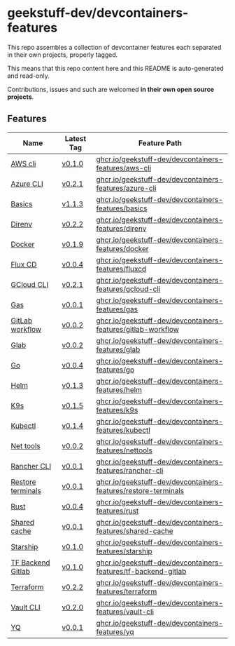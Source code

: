 # geekstuff-dev/devcontainers-features

This repo assembles a collection of devcontainer features each separated in their
own projects, properly tagged.

This means that this repo content here and this README is auto-generated and read-only.

Contributions, issues and such are welcomed **in their own open source projects**.

## Features

| Name | Latest Tag | Feature Path |
| --- | --- | --- |
| [AWS cli](./src/aws-cli/README.md) | [v0.1.0](https://gitlab.com/geekstuff.dev/devcontainers/features/aws-cli/-/tree/v0.1.0) | [ghcr.io/geekstuff-dev/devcontainers-features/aws-cli](https://github.com/users/geekstuff-dev/packages/container/package/devcontainers-features%2Faws-cli) |
| [Azure CLI](./src/azure-cli/README.md) | [v0.2.1](https://gitlab.com/geekstuff.dev/devcontainers/features/azure-cli/-/tree/v0.2.1) | [ghcr.io/geekstuff-dev/devcontainers-features/azure-cli](https://github.com/users/geekstuff-dev/packages/container/package/devcontainers-features%2Fazure-cli) |
| [Basics](./src/basics/README.md) | [v1.1.3](https://gitlab.com/geekstuff.dev/devcontainers/features/basics/-/tree/v1.1.3) | [ghcr.io/geekstuff-dev/devcontainers-features/basics](https://github.com/users/geekstuff-dev/packages/container/package/devcontainers-features%2Fbasics) |
| [Direnv](./src/direnv/README.md) | [v0.2.2](https://gitlab.com/geekstuff.dev/devcontainers/features/direnv/-/tree/v0.2.2) | [ghcr.io/geekstuff-dev/devcontainers-features/direnv](https://github.com/users/geekstuff-dev/packages/container/package/devcontainers-features%2Fdirenv) |
| [Docker](./src/docker/README.md) | [v0.1.9](https://gitlab.com/geekstuff.dev/devcontainers/features/docker/-/tree/v0.1.9) | [ghcr.io/geekstuff-dev/devcontainers-features/docker](https://github.com/users/geekstuff-dev/packages/container/package/devcontainers-features%2Fdocker) |
| [Flux CD](./src/fluxcd/README.md) | [v0.0.4](https://gitlab.com/geekstuff.dev/devcontainers/features/fluxcd/-/tree/v0.0.4) | [ghcr.io/geekstuff-dev/devcontainers-features/fluxcd](https://github.com/users/geekstuff-dev/packages/container/package/devcontainers-features%2Ffluxcd) |
| [GCloud CLI](./src/gcloud-cli/README.md) | [v0.2.1](https://gitlab.com/geekstuff.dev/devcontainers/features/gcloud-cli/-/tree/v0.2.1) | [ghcr.io/geekstuff-dev/devcontainers-features/gcloud-cli](https://github.com/users/geekstuff-dev/packages/container/package/devcontainers-features%2Fgcloud-cli) |
| [Gas](./src/gas/README.md) | [v0.0.1](https://gitlab.com/geekstuff.dev/devcontainers/features/gas/-/tree/v0.0.1) | [ghcr.io/geekstuff-dev/devcontainers-features/gas](https://github.com/users/geekstuff-dev/packages/container/package/devcontainers-features%2Fgas) |
| [GitLab workflow](./src/gitlab-workflow/README.md) | [v0.0.2](https://gitlab.com/geekstuff.dev/devcontainers/features/gitlab-workflow/-/tree/v0.0.2) | [ghcr.io/geekstuff-dev/devcontainers-features/gitlab-workflow](https://github.com/users/geekstuff-dev/packages/container/package/devcontainers-features%2Fgitlab-workflow) |
| [Glab](./src/glab/README.md) | [v0.0.2](https://gitlab.com/geekstuff.dev/devcontainers/features/glab/-/tree/v0.0.2) | [ghcr.io/geekstuff-dev/devcontainers-features/glab](https://github.com/users/geekstuff-dev/packages/container/package/devcontainers-features%2Fglab) |
| [Go](./src/go/README.md) | [v0.0.4](https://gitlab.com/geekstuff.dev/devcontainers/features/go/-/tree/v0.0.4) | [ghcr.io/geekstuff-dev/devcontainers-features/go](https://github.com/users/geekstuff-dev/packages/container/package/devcontainers-features%2Fgo) |
| [Helm](./src/helm/README.md) | [v0.1.3](https://gitlab.com/geekstuff.dev/devcontainers/features/helm/-/tree/v0.1.3) | [ghcr.io/geekstuff-dev/devcontainers-features/helm](https://github.com/users/geekstuff-dev/packages/container/package/devcontainers-features%2Fhelm) |
| [K9s](./src/k9s/README.md) | [v0.1.5](https://gitlab.com/geekstuff.dev/devcontainers/features/k9s/-/tree/v0.1.5) | [ghcr.io/geekstuff-dev/devcontainers-features/k9s](https://github.com/users/geekstuff-dev/packages/container/package/devcontainers-features%2Fk9s) |
| [Kubectl](./src/kubectl/README.md) | [v0.1.4](https://gitlab.com/geekstuff.dev/devcontainers/features/kubectl/-/tree/v0.1.4) | [ghcr.io/geekstuff-dev/devcontainers-features/kubectl](https://github.com/users/geekstuff-dev/packages/container/package/devcontainers-features%2Fkubectl) |
| [Net tools](./src/nettools/README.md) | [v0.0.2](https://gitlab.com/geekstuff.dev/devcontainers/features/nettools/-/tree/v0.0.2) | [ghcr.io/geekstuff-dev/devcontainers-features/nettools](https://github.com/users/geekstuff-dev/packages/container/package/devcontainers-features%2Fnettools) |
| [Rancher CLI](./src/rancher-cli/README.md) | [v0.0.1](https://gitlab.com/geekstuff.dev/devcontainers/features/rancher-cli/-/tree/v0.0.1) | [ghcr.io/geekstuff-dev/devcontainers-features/rancher-cli](https://github.com/users/geekstuff-dev/packages/container/package/devcontainers-features%2Francher-cli) |
| [Restore terminals](./src/restore-terminals/README.md) | [v0.0.1](https://gitlab.com/geekstuff.dev/devcontainers/features/restore-terminals/-/tree/v0.0.1) | [ghcr.io/geekstuff-dev/devcontainers-features/restore-terminals](https://github.com/users/geekstuff-dev/packages/container/package/devcontainers-features%2Frestore-terminals) |
| [Rust](./src/rust/README.md) | [v0.0.4](https://gitlab.com/geekstuff.dev/devcontainers/features/rust/-/tree/v0.0.4) | [ghcr.io/geekstuff-dev/devcontainers-features/rust](https://github.com/users/geekstuff-dev/packages/container/package/devcontainers-features%2Frust) |
| [Shared cache](./src/shared-cache/README.md) | [v0.0.1](https://gitlab.com/geekstuff.dev/devcontainers/features/shared-cache/-/tree/v0.0.1) | [ghcr.io/geekstuff-dev/devcontainers-features/shared-cache](https://github.com/users/geekstuff-dev/packages/container/package/devcontainers-features%2Fshared-cache) |
| [Starship](./src/starship/README.md) | [v0.1.0](https://gitlab.com/geekstuff.dev/devcontainers/features/starship/-/tree/v0.1.0) | [ghcr.io/geekstuff-dev/devcontainers-features/starship](https://github.com/users/geekstuff-dev/packages/container/package/devcontainers-features%2Fstarship) |
| [TF Backend Gitlab](./src/tf-backend-gitlab/README.md) | [v0.1.0](https://gitlab.com/geekstuff.dev/devcontainers/features/tf-backend-gitlab/-/tree/v0.1.0) | [ghcr.io/geekstuff-dev/devcontainers-features/tf-backend-gitlab](https://github.com/users/geekstuff-dev/packages/container/package/devcontainers-features%2Ftf-backend-gitlab) |
| [Terraform](./src/terraform/README.md) | [v0.2.2](https://gitlab.com/geekstuff.dev/devcontainers/features/terraform/-/tree/v0.2.2) | [ghcr.io/geekstuff-dev/devcontainers-features/terraform](https://github.com/users/geekstuff-dev/packages/container/package/devcontainers-features%2Fterraform) |
| [Vault CLI](./src/vault-cli/README.md) | [v0.2.0](https://gitlab.com/geekstuff.dev/devcontainers/features/vault-cli/-/tree/v0.2.0) | [ghcr.io/geekstuff-dev/devcontainers-features/vault-cli](https://github.com/users/geekstuff-dev/packages/container/package/devcontainers-features%2Fvault-cli) |
| [YQ](./src/yq/README.md) | [v0.0.1](https://gitlab.com/geekstuff.dev/devcontainers/features/yq/-/tree/v0.0.1) | [ghcr.io/geekstuff-dev/devcontainers-features/yq](https://github.com/users/geekstuff-dev/packages/container/package/devcontainers-features%2Fyq) |
